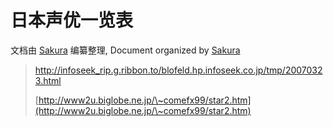 # 日本声优一览表
文档由 [Sakura]([Sakura](https://www.douban.com/people/1412654/)) 编纂整理, Document organized by [Sakura]([Sakura](https://www.douban.com/people/1412654/))

> http://infoseek_rip.g.ribbon.to/blofeld.hp.infoseek.co.jp/tmp/20070323.html
>
> [http://www2u.biglobe.ne.jp/\~comefx99/star2.htm](http://www2u.biglobe.ne.jp/\~comefx99/star2.htm)
